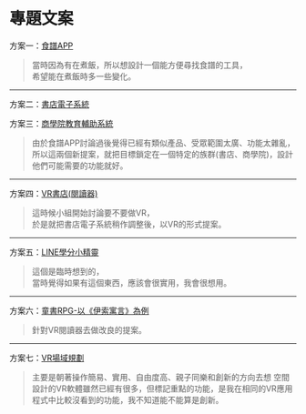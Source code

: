 # 專題文案

方案一：[食譜APP](https://docs.google.com/document/d/1gmptlCsmYAkBqHvGrgQ_0m5CJ5q9Mn-M0eP9NigOsG0/edit)

>當時因為有在煮飯，所以想設計一個能方便尋找食譜的工具，  
>希望能在煮飯時多一些變化。

---

方案二：[書店電子系統](https://stevenshih-0402.github.io/Plan/index1.html)

方案三：[商學院教育輔助系統](https://stevenshih-0402.github.io/Plan/index2.html)

>由於食譜APP討論過後覺得已經有類似產品、受眾範圍太廣、功能太雜亂，  
>所以這兩個新提案，就把目標鎖定在一個特定的族群(書店、商學院)，設計他們可能需要的功能就好。

---

方案四：[VR書店(閱讀器)](https://stevenshih-0402.github.io/Plan/index3.html)

>這時候小組開始討論要不要做VR，  
>於是就把書店電子系統稍作調整後，以VR的形式提案。

---

方案五：[LINE學分小精靈](https://stevenshih-0402.github.io/Plan/index4.html)

>這個是臨時想到的，  
>當時覺得如果有這個東西，應該會很實用，我會很想用。

---

方案六：[童書RPG-以《伊索寓言》為例](https://stevenshih-0402.github.io/Plan/index5.html)

>針對VR閱讀器去做改良的提案。

---

方案七：[VR場域規劃](https://stevenshih-0402.github.io/Plan/index6.html)

>主要是朝著操作簡易、實用、自由度高、親子同樂和創新的方向去想
>空間設計的VR軟體雖然已經有很多，但標記重點的功能，是我在相同的VR應用程式中比較沒看到的功能，我不知道能不能算是創新。
